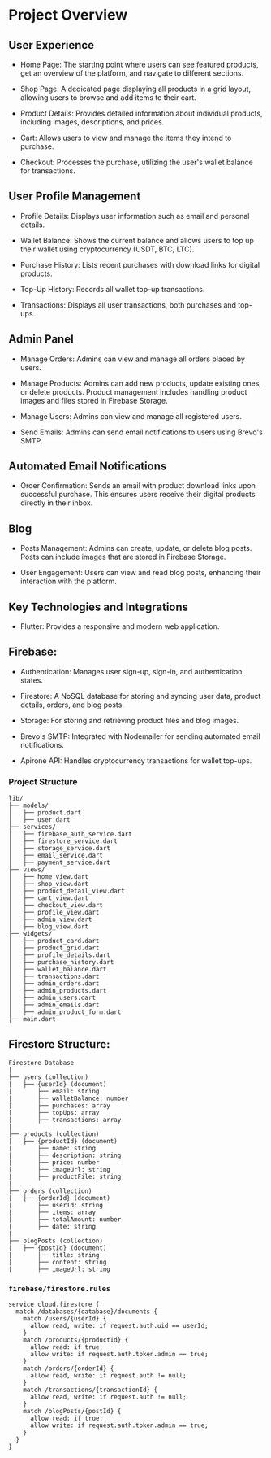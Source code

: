 # Project Overview
## User Experience

- Home Page: The starting point where users can see featured products, get an overview of the platform, and navigate to different sections.

- Shop Page: A dedicated page displaying all products in a grid layout, allowing users to browse and add items to their cart.

- Product Details: Provides detailed information about individual products, including images, descriptions, and prices.

- Cart: Allows users to view and manage the items they intend to purchase.

- Checkout: Processes the purchase, utilizing the user's wallet balance for transactions.

## User Profile Management

- Profile Details: Displays user information such as email and personal details.

- Wallet Balance: Shows the current balance and allows users to top up their wallet using cryptocurrency (USDT, BTC, LTC).

- Purchase History: Lists recent purchases with download links for digital products.

- Top-Up History: Records all wallet top-up transactions.

- Transactions: Displays all user transactions, both purchases and top-ups.

## Admin Panel

- Manage Orders: Admins can view and manage all orders placed by users.

- Manage Products: Admins can add new products, update existing ones, or delete products. Product management includes handling product images and files stored in Firebase Storage.

- Manage Users: Admins can view and manage all registered users.

- Send Emails: Admins can send email notifications to users using Brevo's SMTP.

## Automated Email Notifications

- Order Confirmation: Sends an email with product download links upon successful purchase. This ensures users receive their digital products directly in their inbox.

## Blog

- Posts Management: Admins can create, update, or delete blog posts. Posts can include images that are stored in Firebase Storage.

- User Engagement: Users can view and read blog posts, enhancing their interaction with the platform.

## Key Technologies and Integrations
- Flutter: Provides a responsive and modern web application.

## Firebase:

- Authentication: Manages user sign-up, sign-in, and authentication states.

- Firestore: A NoSQL database for storing and syncing user data, product details, orders, and blog posts.

- Storage: For storing and retrieving product files and blog images.

- Brevo's SMTP: Integrated with Nodemailer for sending automated email notifications.

- Apirone API: Handles cryptocurrency transactions for wallet top-ups.

### Project Structure
```
lib/
├── models/
│   ├── product.dart
│   ├── user.dart
├── services/
│   ├── firebase_auth_service.dart
│   ├── firestore_service.dart
│   ├── storage_service.dart
│   ├── email_service.dart
│   ├── payment_service.dart
├── views/
│   ├── home_view.dart
│   ├── shop_view.dart
│   ├── product_detail_view.dart
│   ├── cart_view.dart
│   ├── checkout_view.dart
│   ├── profile_view.dart
│   ├── admin_view.dart
│   ├── blog_view.dart
├── widgets/
│   ├── product_card.dart
│   ├── product_grid.dart
│   ├── profile_details.dart
│   ├── purchase_history.dart
│   ├── wallet_balance.dart
│   ├── transactions.dart
│   ├── admin_orders.dart
│   ├── admin_products.dart
│   ├── admin_users.dart
│   ├── admin_emails.dart
│   ├── admin_product_form.dart
├── main.dart
```

## Firestore Structure:

```
Firestore Database
|
├── users (collection)
|   ├── {userId} (document)
|       ├── email: string
|       ├── walletBalance: number
|       ├── purchases: array
|       ├── topUps: array
|       ├── transactions: array
|
├── products (collection)
|   ├── {productId} (document)
|       ├── name: string
|       ├── description: string
|       ├── price: number
|       ├── imageUrl: string
|       ├── productFile: string
|
├── orders (collection)
|   ├── {orderId} (document)
|       ├── userId: string
|       ├── items: array
|       ├── totalAmount: number
|       ├── date: string
|
├── blogPosts (collection)
|   ├── {postId} (document)
|       ├── title: string
|       ├── content: string
|       ├── imageUrl: string

```

### `firebase/firestore.rules`

```
service cloud.firestore {
  match /databases/{database}/documents {
    match /users/{userId} {
      allow read, write: if request.auth.uid == userId;
    }
    match /products/{productId} {
      allow read: if true;
      allow write: if request.auth.token.admin == true;
    }
    match /orders/{orderId} {
      allow read, write: if request.auth != null;
    }
    match /transactions/{transactionId} {
      allow read, write: if request.auth != null;
    }
    match /blogPosts/{postId} {
      allow read: if true;
      allow write: if request.auth.token.admin == true;
    }
  }
}

```
